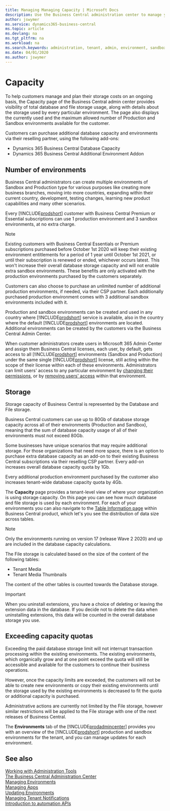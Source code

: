```yaml
---
title: Managing Managing Capacity | Microsoft Docs
description: Use the Business Central administration center to manage your tenant managing capacity 
author: jswymer
ms.service: dynamics365-business-central
ms.topic: article
ms.devlang: na
ms.tgt_pltfrm: na
ms.workload: na
ms.search.keywords: administration, tenant, admin, environment, sandbox
ms.date: 04/01/2020
ms.author: jswymer
---
```


# Capacity

To help customers manage and plan their storage costs on an ongoing basis, the Capacity page of the Business Central admin center provides visibility of total database and file storage usage, along with details about the storage used by every particular environment. The page also displays the currently used and the maximum allowed number of Production and Sandbox environments available for the customer.  

Customers can purchase additional database capacity and environments via their reselling partner, using the following add-ons:  
- Dynamics 365 Business Central Database Capacity 
- Dynamics 365 Business Central Additional Environment Addon 

## Number of environments 

Business Central administrators can create multiple environments of Sandbox and Production type for various purposes like creating more business branches, moving into more countries, expanding within their current country, development, testing changes, learning new product capabilities and many other scenarios. 

Every [!INCLUDE[prodshort](../developer/includes/prodshort.md)] customer with Business Central Premium or Essential subscriptions can use 1 production environment and 3 sandbox environments, at no extra charge.  

> [!NOTE]
> Existing customers with Business Central Essentials or Premium subscriptions purchased before October 1st 2020 will keep their existing environment entitlements for a period of 1 year until October 1st 2021, or until their subscription is renewed or ended, whichever occurs latest. This won't increase their overall database storage capacity and will not enable extra sandbox environments. These benefits are only activated with the production environments purchased by the customers separately. 

Customers can also choose to purchase an unlimited number of additional production environments, if needed, via their CSP partner. Each additionally purchased  production environment comes with 3 additional sandbox environments included with it.  

Production and sandbox environments can be created and used in any country where [!INCLUDE[prodshort](../developer/includes/prodshort.md)] service is available, also in the country where the default [!INCLUDE[prodshort](../developer/includes/prodshort.md)] environments are located. Additional environments can be created by the customers via the Business Central Admin Center. 

When customer administrators create users in Microsoft 365 Admin Center and assign them Business Central licenses, each user, by default, gets access to all [!INCLUDE[prodshort](../developer/includes/prodshort.md)] environments (Sandbox and Production) under the same single [!INCLUDE[prodshort](../developer/includes/prodshort.md)] license, still acting within the scope of their license within each of these environments. Administrators can limit users' access to any particular environment by [changing their permissions](https://docs.microsoft.com/en-us/dynamics365/business-central/ui-define-granular-permissions), or by [removing users' access](https://docs.microsoft.com/en-us/dynamics365/business-central/ui-how-users-permissions#to-remove-a-users-access-to-the-system) within that environment. 

## Storage 

Storage capacity of Business Central is represented by the Database and File storage.  

Business Central customers can use up to 80Gb of database storage capacity across all of their environments (Production and Sandbox), meaning that the sum of database capacity usage of all of their environments must not exceed 80Gb.  

Some businesses have unique scenarios that may require additional storage. For those organizations that need more space, there is an option to purchase extra database capacity as an add-on to their existing Business Central subscriptions via their reselling CSP partner.  Every add-on increases overall database capacity quota by 1Gb.  

Every additional production environment purchased by the customer also increases tenant-wide database capacity quota by 4Gb.  

The **Capacity** page provides a tenant-level view of where your organization is using storage capacity. On this page you can see how much database and file storage is used by each environment. For each of your environments you can also navigate to the [Table Information page](https://docs.microsoft.com/en-us/dynamics365/business-central/admin-view-table-information) within Business Central product, which let's you see the distribution of data size across tables. 

> [!NOTE]
> Only the environments running on version 17 (release Wave 2 2020) and up are included in the database capacity calculations.  

The File storage is calculated based on the size of the content of the following tables: 

- Tenant Media 
- Tenant Media Thumbnails 

The content of the other tables is counted towards the Database storage.  

> [!IMPORTANT]
> When you uninstall extensions, you have a choice of deleting or leaving the extension data in the database. If you decide not to delete the data when uninstalling extensions, this data will be counted in the overall database storage you use.  

## Exceeding capacity quotas 

Exceeding the paid database storage limit will not interrupt transaction processing within the existing environments. The existing environments, which organically grow and at one point exceed the quota will still be accessible and available for the customers to continue their business operations.   

However, once the capacity limits are exceeded, the customers will not be able to create new environments or copy their existing environments until the storage used by the existing environments is decreased to fit the quota or additional capacity is purchased.  

Administrative actions are currently not limited by the File storage, however similar restrictions will be applied to the File storage with one of the next releases of Business Central.

The **Environments** tab of the [!INCLUDE[prodadmincenter](../developer/includes/prodadmincenter.md)] provides you with an overview of the [!INCLUDE[prodshort](../developer/includes/prodshort.md)] production and sandbox environments for the tenant, and you can manage updates for each environment.

## See also

[Working with Administration Tools](administration.md)  
[The Business Central Administration Center](tenant-admin-center.md)  
[Managing Environments](tenant-admin-center-environments.md)  
[Managing Apps](tenant-admin-center-manage-apps.md)  
[Updating Environments](tenant-admin-center-update-management.md)  
[Managing Tenant Notifications](tenant-admin-center-notifications.md)  
[Introduction to automation APIs](itpro-introduction-to-automation-apis.md)  
